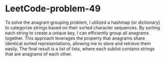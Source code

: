 # LeetCode-problem-49
To solve the anagram grouping problem, I utilized a hashmap (or dictionary) to categorize strings based on their sorted character sequences. By sorting each string to create a unique key, I can efficiently group all anagrams together. This approach leverages the property that anagrams share identical sorted representations, allowing me to store and retrieve them easily. The final result is a list of lists, where each sublist contains strings that are anagrams of each other.
